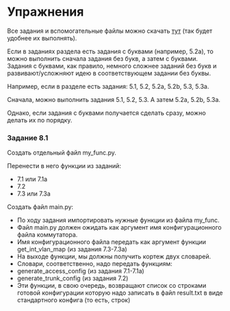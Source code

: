 # Упражнения

Все задания и вспомогательные файлы можно скачать [тут](https://github.com/natenka/PyNEng/blob/master/exercises.zip) (так будет удобнее их выполнять).

Если в заданиях раздела есть задания с буквами (например, 5.2a), то можно выполнить сначала задания без букв, а затем с буквами. Задания с буквами, как правило, немного сложнее заданий без букв и развивают/усложняют идею в соответствующем задании без буквы.

Например, если в разделе есть задания: 5.1, 5.2, 5.2a, 5.2b, 5.3, 5.3a.

Сначала, можно выполнить задания 5.1, 5.2, 5.3. А затем 5.2a, 5.2b, 5.3a.

Однако, если задания с буквами получается сделать сразу, можно делать их по порядку.

### Задание 8.1

Создать отдельный файл my_func.py.

Перенести в него функции из заданий:
* 7.1 или 7.1a
* 7.2
* 7.3 или 7.3a

Создать файл main.py:
* По ходу задания импортировать нужные функции из файла my_func.
* Файл main.py должен ожидать как аргумент имя конфигурационного файла коммутатора.
* Имя конфигурационного файла передать как аргумент функции get_int_vlan_map (из задания 7.3-7.3a)
 * На выходе функции, мы должны получить кортеж двух словарей.
* Словари, соответственно, надо передать функциям:
 * generate_access_config (из задания 7.1-7.1a)
 * generate_trunk_config (из задания 7.2)
* Эти функции, в свою очередь, возвращают список со строками готовой конфигурации
которую надо записать в файл result.txt в виде стандартного конфига (то есть, строк)

